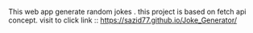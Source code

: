 This web app generate random jokes . this project is based on fetch api concept.
visit to click link ::  https://sazid77.github.io/Joke_Generator/
